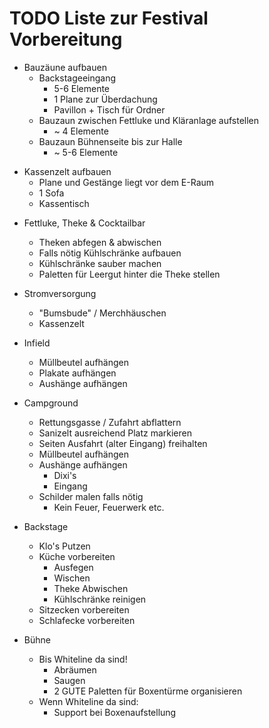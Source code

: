 # TODO Liste zur Festival Vorbereitung
* Bauzäune aufbauen
    - Backstageeingang
        - 5-6 Elemente
        - 1 Plane zur Überdachung
        - Pavillon + Tisch für Ordner
    - Bauzaun zwischen Fettluke und Kläranlage aufstellen
        - ~ 4 Elemente
    - Bauzaun Bühnenseite bis zur Halle
        - ~ 5-6 Elemente


- Kassenzelt aufbauen
    - Plane und Gestänge liegt vor dem E-Raum
    - 1 Sofa
    - Kassentisch


* Fettluke, Theke & Cocktailbar
    - Theken abfegen & abwischen
    - Falls nötig Kühlschränke aufbauen
    - Kühlschränke sauber machen
    - Paletten für Leergut hinter die Theke stellen


* Stromversorgung
    - "Bumsbude" / Merchhäuschen
    - Kassenzelt


* Infield
    - Müllbeutel aufhängen
    - Plakate aufhängen
    - Aushänge aufhängen


* Campground
    - Rettungsgasse / Zufahrt abflattern
    - Sanizelt ausreichend Platz markieren
    - Seiten Ausfahrt (alter Eingang) freihalten
    - Müllbeutel aufhängen
    - Aushänge aufhängen
        - Dixi's
        - Eingang
    - Schilder malen falls nötig
        - Kein Feuer, Feuerwerk etc.


* Backstage
    - Klo's Putzen
    - Küche vorbereiten
        - Ausfegen
        - Wischen
        - Theke Abwischen
        - Kühlschränke reinigen
    - Sitzecken vorbereiten
    - Schlafecke vorbereiten


* Bühne
    - Bis Whiteline da sind!
        - Abräumen
        - Saugen
        - 2 GUTE Paletten für Boxentürme organisieren
    - Wenn Whiteline da sind:
        - Support bei Boxenaufstellung
